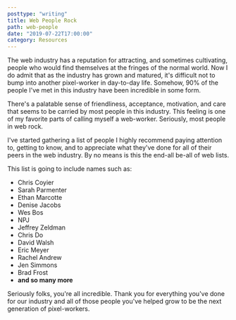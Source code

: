 ```yaml
---
posttype: "writing"
title: Web People Rock
path: web-people
date: "2019-07-22T17:00:00"
category: Resources
---
```


The web industry has a reputation for attracting, and sometimes cultivating, people who would find themselves at the fringes of the normal world. Now I do admit that as the industry has grown and matured, it's difficult not to bump into another pixel-worker in day-to-day life. Somehow, 90% of the people I've met in this industry have been incredible in some form.

There's a palatable sense of friendliness, acceptance, motivation, and care that seems to be carried by most people in this industry. This feeling is one of my favorite parts of calling myself a web-worker. Seriously, most people in web rock.

I've started gathering a list of people I highly recommend paying attention to, getting to know, and to appreciate what they've done for all of their peers in the web industry. By no means is this the end-all be-all of web lists.

This list is going to include names such as:
- Chris Coyier
- Sarah Parmenter
- Ethan Marcotte
- Denise Jacobs
- Wes Bos
- NPJ
- Jeffrey Zeldman
- Chris Do
- David Walsh
- Eric Meyer
- Rachel Andrew
- Jen Simmons
- Brad Frost
- **and so many more**

Seriously folks, you're all incredible. Thank you for everything you've done for our industry and all of those people you've helped grow to be the next generation of pixel-workers.
